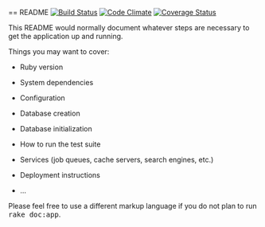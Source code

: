 == README
[![Build Status](https://travis-ci.org/<Mafooch>/<endeavor>.svg?branch=master)](https://travis-ci.org/<Mafooch>/<endeavor>) [![Code Climate](https://codeclimate.com/github/<Mafooch>/<endeavor>.png)](https://codeclimate.com/github/<Mafooch>/<endeavor>) [![Coverage Status](https://coveralls.io/repos/<Mafooch>/<endeavor>/badge.png)](https://coveralls.io/r/<Mafooch>/<endeavor>)



This README would normally document whatever steps are necessary to get the
application up and running.

Things you may want to cover:

* Ruby version

* System dependencies

* Configuration

* Database creation

* Database initialization

* How to run the test suite

* Services (job queues, cache servers, search engines, etc.)

* Deployment instructions

* ...


Please feel free to use a different markup language if you do not plan to run
<tt>rake doc:app</tt>.
